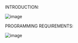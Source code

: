 INTRODUCTION:

![image](https://github.com/AtaKaleli/ModifiedTennisFinalMatches/assets/158140699/d2d70833-e68f-426f-9d55-7da3d6a62922)


PROGRAMMING REQUIREMENTS:

![image](https://github.com/AtaKaleli/ModifiedTennisFinalMatches/assets/158140699/a2b6a870-4bc3-45b7-bdd0-9b70f043e939)
